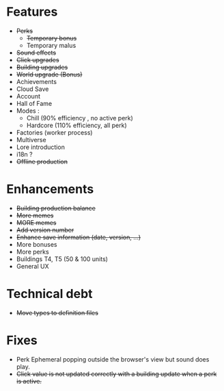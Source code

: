 # Features

- ~~Perks~~
  - ~~Temporary bonus~~
  - Temporary malus
- ~~Sound effects~~
- ~~Click upgrades~~
- ~~Building upgrades~~
- ~~World upgrade (Bonus)~~
- Achievements
- Cloud Save
- Account
- Hall of Fame
- Modes :
  - Chill (90% efficiency , no active perk)
  - Hardcore (110% efficiency, all perk)
- Factories (worker process)
- Multiverse
- Lore introduction
- i18n ?
- ~~Offline production~~

# Enhancements

- ~~Building production balance~~
- ~~More memes~~
- ~~MORE memes~~
- ~~Add version number~~
- ~~Enhance save information (date, version, ...)~~
- More bonuses
- More perks
- Buildings T4, T5 (50 & 100 units)
- General UX

# Technical debt

- ~~Move types to definition files~~

# Fixes

- Perk Ephemeral popping outside the browser's view but sound does play.
- ~~Click value is not updated correctly with a building update when a perk is active.~~
